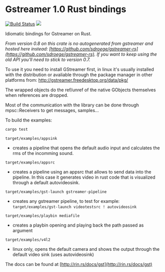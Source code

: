 # Gstreamer 1.0 Rust bindings

[![Build Status](https://travis-ci.org/arturoc/gstreamer1.0-rs.svg?branch=master)](https://travis-ci.org/arturoc/gstreamer1.0-rs)
[![](http://meritbadge.herokuapp.com/gstreamer)](https://crates.io/crates/gstreamer)

Idiomatic bindings for Gstreamer on Rust.

_From version 0.8 on this crate is no autogenerated from gstreamer and hosted here instead: [https://github.com/sdroege/gstreamer-rs](https://github.com/sdroege/gstreamer-rs). If you want to keep using the old API you'll need to stick to version 0.7._

To use it you need to install GStreamer first, in linux it's usually installed with the distribution or avaliable through the package manager in other platforms from: http://gstreamer.freedesktop.org/data/pkg/

The wrapped objects do the ref/unref of the native GObjects themselves when references are dropped.

Most of the communication with the library can be done through mpsc::Receivers to get messages, samples...

To build the examples:

```bash
cargo test
``` 

`target/examples/appsink`

- creates a pipeline that opens the default audio input and calculates the rms of the incomming sound.

`target/examples/appsrc`

- creates a pipeline using an appsrc that allows to send data into the pipeline. In this case it generates video in rust code that is visualized through a default autovideosink.

`target/examples/gst-launch gstreamer-pìpeline`

- creates any gstreamer pipeline, to test for example: `target/examples/gst-launch videotestsrc ! autovideosink`

`target/examples/playbin mediafile`

- creates a playbin opening and playing back the path passed as argument

`target/examples/v4l2`

- linux only, opens the default camera and shows the output through the default video sink (uses autovideosink)


The docs can be found at [http://rin.rs/docs/gst](http://rin.rs/docs/gst)

